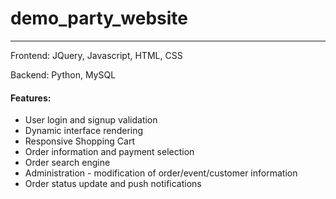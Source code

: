 # demo_party_website

---

Frontend: JQuery, Javascript, HTML, CSS

Backend: Python, MySQL

#### Features:
 
* User login and signup validation
* Dynamic interface rendering
* Responsive Shopping Cart
* Order information and payment selection
* Order search engine
* Administration - modification of order/event/customer information
* Order status update and push notifications
